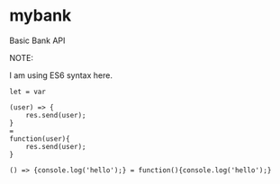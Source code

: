 # mybank
Basic Bank API


NOTE: 

I am using ES6 syntax here.
```
let = var

(user) => {
    res.send(user);
} 
= 
function(user){
    res.send(user);
}

() => {console.log('hello');} = function(){console.log('hello');}
```
